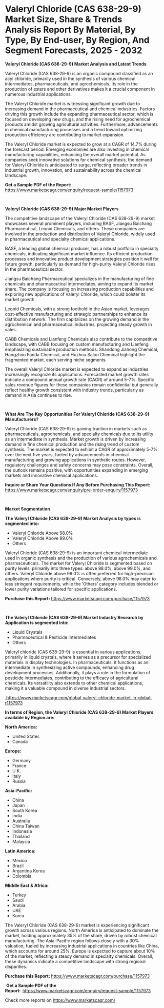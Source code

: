 <p><h1>Valeryl Chloride (CAS 638-29-9) Market Size, Share & Trends Analysis Report By Material, By Type, By End-user, By Region, And Segment Forecasts, 2025 - 2032</h1></p><p><strong>Valeryl Chloride (CAS 638-29-9) Market Analysis and Latest Trends</strong></p>
<p><p>Valeryl Chloride (CAS 638-29-9) is an organic compound classified as an acyl chloride, primarily used in the synthesis of various chemical intermediates, pharmaceuticals, and agrochemicals. Its role in the production of esters and other derivatives makes it a crucial component in numerous industrial applications.</p><p>The Valeryl Chloride market is witnessing significant growth due to increasing demand in the pharmaceutical and chemical industries. Factors driving this growth include the expanding pharmaceutical sector, which is focused on developing new drugs, and the rising need for agrochemical products amidst growing agricultural activities. Furthermore, advancements in chemical manufacturing processes and a trend toward optimizing production efficiency are contributing to market expansion.</p><p>The Valeryl Chloride market is expected to grow at a CAGR of 14.7% during the forecast period. Emerging economies are also investing in chemical manufacturing capabilities, enhancing the overall market potential. As companies seek innovative solutions for chemical synthesis, the demand for Valeryl Chloride is anticipated to surge, reflecting broader trends in industrial growth, innovation, and sustainability across the chemical landscape.</p></p>
<p><strong>Get a Sample PDF of the Report:&nbsp;</strong> <a href="https://www.marketscagr.com/enquiry/request-sample/1157973?utm_campaign=3501&utm_medium=2&utm_source=Github&utm_content=ia&utm_term=02042025&utm_id=valeryl-chloride-cas-638-29-9">https://www.marketscagr.com/enquiry/request-sample/1157973</a></p>
<p>&nbsp;</p>
<p><strong>Valeryl Chloride (CAS 638-29-9) Major Market Players</strong></p>
<p><p>The competitive landscape of the Valeryl Chloride (CAS 638-29-9) market showcases several prominent players, including BASF, Jiangsu Baichang Pharmaceutical, Leonid Chemicals, and others. These companies are involved in the production and distribution of Valeryl Chloride, widely used in pharmaceutical and specialty chemical applications.</p><p>BASF, a leading global chemical producer, has a robust portfolio in specialty chemicals, indicating significant market influence. Its efficient production processes and innovative product development strategies position it well for future growth, particularly as demand for high-purity Valeryl Chloride rises in the pharmaceutical sector.</p><p>Jiangsu Baichang Pharmaceutical specializes in the manufacturing of fine chemicals and pharmaceutical intermediates, aiming to expand its market share. The company is focusing on increasing production capabilities and exploring new applications of Valeryl Chloride, which could bolster its market growth.</p><p>Leonid Chemicals, with a strong foothold in the Asian market, leverages cost-effective manufacturing and strategic partnerships to enhance its distribution network. The firm capitalizes on the growing demand in the agrochemical and pharmaceutical industries, projecting steady growth in sales.</p><p>CABB Chemicals and Lianfeng Chemicals also contribute to the competitive landscape, with CABB focusing on custom manufacturing and Lianfeng emphasizing sustainable production methods. Shandong Jiahong Chemical, Hangzhou Fanda Chemical, and Huzhou Salon Chemical highlight the fragmented market, each serving niche segments.</p><p>The overall Valeryl Chloride market is expected to expand as industries increasingly recognize its applications. Forecasted market growth rates indicate a compound annual growth rate (CAGR) of around 5-7%. Specific sales revenue figures for these companies remain confidential but generally reflect healthy growth consistent with industry trends, particularly as demand in Asia continues to rise.</p></p>
<p>&nbsp;</p>
<p><strong>What Are The Key Opportunities For Valeryl Chloride (CAS 638-29-9) Manufacturers?</strong></p>
<p><p>Valeryl Chloride (CAS 638-29-9) is gaining traction in markets such as pharmaceuticals, agrochemicals, and specialty chemicals due to its utility as an intermediate in synthesis. Market growth is driven by increasing demand in fine chemical production and the rising trend of custom synthesis. The market is expected to exhibit a CAGR of approximately 5-7% over the next five years, fueled by advancements in chemical manufacturing and growing applications in synthetic routes. However, regulatory challenges and safety concerns may pose constraints. Overall, the outlook remains positive, with opportunities expanding in emerging markets and innovative chemical applications.</p></p>
<p><strong>Inquire or Share Your Questions If Any Before Purchasing This Report:</strong> <a href="https://www.marketscagr.com/enquiry/pre-order-enquiry/1157973?utm_campaign=3501&utm_medium=2&utm_source=Github&utm_content=ia&utm_term=02042025&utm_id=valeryl-chloride-cas-638-29-9">https://www.marketscagr.com/enquiry/pre-order-enquiry/1157973</a></p>
<p>&nbsp;</p>
<p><strong>Market Segmentation</strong></p>
<p><strong>The Valeryl Chloride (CAS 638-29-9) Market Analysis by types is segmented into:</strong></p>
<p><ul><li>Valeryl Chloride Above 98.0%</li><li>Valeryl Chloride Above 99.0%</li><li>Others</li></ul></p>
<p><p>Valeryl Chloride (CAS 638-29-9) is an important chemical intermediate used in organic synthesis and the production of various agrochemicals and pharmaceuticals. The market for Valeryl Chloride is segmented based on purity levels, primarily into three types: above 98.0%, above 99.0%, and others. Valeryl Chloride above 99.0% is often preferred for high-precision applications where purity is critical. Conversely, above 98.0% may cater to less stringent requirements, while the 'Others' category includes blended or lower purity variations tailored for specific applications.</p></p>
<p><strong>Purchase this Report:&nbsp;</strong><a href="https://www.marketscagr.com/purchase/1157973?utm_campaign=3501&utm_medium=2&utm_source=Github&utm_content=ia&utm_term=02042025&utm_id=valeryl-chloride-cas-638-29-9">https://www.marketscagr.com/purchase/1157973</a></p>
<p>&nbsp;</p>
<p><strong>The Valeryl Chloride (CAS 638-29-9) Market Industry Research by Application is segmented into:</strong></p>
<p><ul><li>Liquid Crystals</li><li>Pharmaceutical & Pesticide Intermediates</li><li>Others</li></ul></p>
<p><p>Valeryl chloride (CAS 638-29-9) is essential in various applications, primarily in liquid crystals, where it serves as a precursor for specialized materials in display technologies. In pharmaceuticals, it functions as an intermediate in synthesizing active compounds, enhancing drug development processes. Additionally, it plays a role in the formulation of pesticide intermediates, contributing to the efficacy of agricultural chemicals. Its versatility also extends to other chemical applications, making it a valuable compound in diverse industrial sectors.</p></p>
<p><a href="https://www.marketscagr.com/global-valeryl-chloride-market-in-global-r1157973?utm_campaign=3501&utm_medium=2&utm_source=Github&utm_content=ia&utm_term=02042025&utm_id=valeryl-chloride-cas-638-29-9">&nbsp;https://www.marketscagr.com/global-valeryl-chloride-market-in-global-r1157973</a></p>
<p><strong>In terms of Region, the Valeryl Chloride (CAS 638-29-9) Market Players available by Region are:</strong></p>
<p>
    <p> <strong> North America: </strong>
        <ul>
            <li>United States</li>
            <li>Canada</li>
        </ul>
        </p> 
    <p> <strong> Europe: </strong>
        <ul>
            <li>Germany</li>
            <li>France</li>
            <li>U.K.</li>
            <li>Italy</li>
            <li>Russia</li>
        </ul>
        </p> 
    <p> <strong> Asia-Pacific: </strong>
        <ul>
            <li>China</li>
            <li>Japan</li>
            <li>South Korea</li>
            <li>India</li>
            <li>Australia</li>
            <li>China Taiwan</li>
            <li>Indonesia</li>
            <li>Thailand</li>
            <li>Malaysia</li>
        </ul>
        </p> 
    <p> <strong> Latin America: </strong>
        <ul>
            <li>Mexico</li>
            <li>Brazil</li>
            <li>Argentina Korea</li>
            <li>Colombia</li>
        </ul>
        </p> 
    <p> <strong> Middle East & Africa: </strong>
        <ul>
            <li>Turkey</li>
            <li>Saudi</li>
            <li>Arabia</li>
            <li>UAE</li>
            <li>Korea</li>
        </ul>
    </p>
    </p>
<p><p>The Valeryl Chloride (CAS 638-29-9) market is experiencing significant growth across various regions. North America is anticipated to dominate the market, holding approximately 35% of the share, driven by robust chemical manufacturing. The Asia-Pacific region follows closely with a 30% valuation, fueled by increasing industrial applications in countries like China, which accounts for around 25%. Europe is expected to capture about 10% of the market, reflecting a steady demand in specialty chemicals. Overall, these dynamics indicate a competitive landscape with strong regional disparities.</p></p>
<p><strong>Purchase this Report: </strong><a href="https://www.marketscagr.com/purchase/1157973?utm_campaign=3501&utm_medium=2&utm_source=Github&utm_content=ia&utm_term=02042025&utm_id=valeryl-chloride-cas-638-29-9">https://www.marketscagr.com/purchase/1157973</a></p>
<p>&nbsp;<strong>Get a Sample PDF of the Report:&nbsp;&nbsp;</strong><a href="https://www.marketscagr.com/enquiry/request-sample/1157973?utm_campaign=3501&utm_medium=2&utm_source=Github&utm_content=ia&utm_term=02042025&utm_id=valeryl-chloride-cas-638-29-9">https://www.marketscagr.com/enquiry/request-sample/1157973</a></p>
<p><strong></strong></p>
<p>Check more reports on <a href="https://www.marketscagr.com/?utm_campaign=3501&utm_medium=2&utm_source=Github&utm_content=ia&utm_term=02042025&utm_id=valeryl-chloride-cas-638-29-9">https://www.marketscagr.com/</a></p>